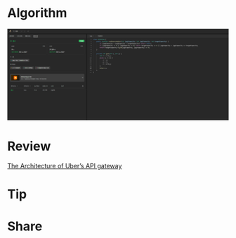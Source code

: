 # Algorithm

![](../../../images/temp/zhenran-2023-08-19-lc.png)

# Review

[The Architecture of Uber’s API gateway](https://eng.uber.com/architecture-api-gateway/)

# Tip



# Share

